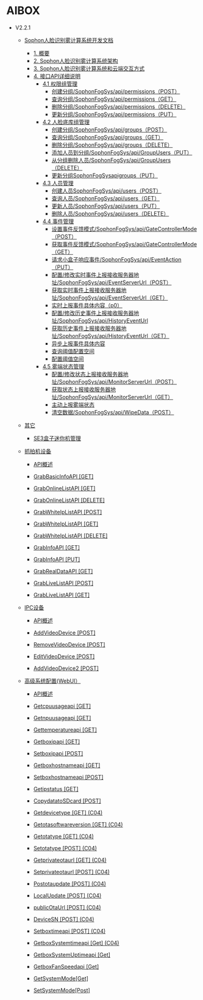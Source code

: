 # AIBOX

- V2.2.1
  - [Sophon人脸识别雾计算系统开发文档](zh/V2R2C01/api-lie-biao/2.sophon-ren-lian-shi-bie-wu-ji-suan-xi-tong-kai-fa-wen-dang/README.md)
    - [1. 概要](zh/V2R2C01/api-lie-biao/2.sophon-ren-lian-shi-bie-wu-ji-suan-xi-tong-kai-fa-wen-dang/1-gai-yao.md)
    - [2. Sophon人脸识别雾计算系统架构](zh/V2R2C01/api-lie-biao/2.sophon-ren-lian-shi-bie-wu-ji-suan-xi-tong-kai-fa-wen-dang/2-Sophon-ren-lian-shi-bie-wu-ji-suan-xi-tong-jia-gou.md)
    - [3. Sophon人脸识别雾计算系统和云端交互方式](zh/V2R2C01/api-lie-biao/2.sophon-ren-lian-shi-bie-wu-ji-suan-xi-tong-kai-fa-wen-dang/3-Sophon-ren-lian-shi-bie-wu-ji-suan-xi-tong-he-yun-duan-jiao-hu-fang-shi.md)
    - [4. 接口API详细说明](zh/V2R2C01/api-lie-biao/2.sophon-ren-lian-shi-bie-wu-ji-suan-xi-tong-kai-fa-wen-dang/4-jie-kou-API-xiang-xi-shuo-ming/README.md)
      - [4.1 权限组管理](zh/V2R2C01/api-lie-biao/2.sophon-ren-lian-shi-bie-wu-ji-suan-xi-tong-kai-fa-wen-dang/4-jie-kou-API-xiang-xi-shuo-ming/4.1-quan-xian-zu-guan-li/README.md)
        - [创建分组/SophonFogSys/api/permissions（POST）](zh/V2R2C01/api-lie-biao/2.sophon-ren-lian-shi-bie-wu-ji-suan-xi-tong-kai-fa-wen-dang/4-jie-kou-API-xiang-xi-shuo-ming/4.1-quan-xian-zu-guan-li/1-chuang-jian-fen-zu-SophonFogSysapipermissions（POST）.md)
        - [查询分组/SophonFogSys/api/permissions（GET）](zh/V2R2C01/api-lie-biao/2.sophon-ren-lian-shi-bie-wu-ji-suan-xi-tong-kai-fa-wen-dang/4-jie-kou-API-xiang-xi-shuo-ming/4.1-quan-xian-zu-guan-li/2-cha-xun-fen-zu-SophonFogSysapipermissions（GET）.md)
        - [删除分组/SophonFogSys/api/permissions（DELETE）](zh/V2R2C01/api-lie-biao/2.sophon-ren-lian-shi-bie-wu-ji-suan-xi-tong-kai-fa-wen-dang/4-jie-kou-API-xiang-xi-shuo-ming/4.1-quan-xian-zu-guan-li/3-shan-chu-fen-zu-SophonFogSysapipermissions（DELETE）.md)
        - [更新分组/SophonFogSys/api/permissions（PUT）](zh/V2R2C01/api-lie-biao/2.sophon-ren-lian-shi-bie-wu-ji-suan-xi-tong-kai-fa-wen-dang/4-jie-kou-API-xiang-xi-shuo-ming/4.1-quan-xian-zu-guan-li/4-gen-xin-fen-zu-SophonFogSysapipermissions（PUT）.md)
      - [4.2 人脸底库组管理](zh/V2R2C01/api-lie-biao/2.sophon-ren-lian-shi-bie-wu-ji-suan-xi-tong-kai-fa-wen-dang/4-jie-kou-API-xiang-xi-shuo-ming/4.2-ren-lian-di-ku-zu-guan-li/README.md)
        - [创建分组/SophonFogSys/api/groups（POST）](zh/V2R2C01/api-lie-biao/2.sophon-ren-lian-shi-bie-wu-ji-suan-xi-tong-kai-fa-wen-dang/4-jie-kou-API-xiang-xi-shuo-ming/4.2-ren-lian-di-ku-zu-guan-li/1-chuang-jian-fen-zu-SophonFogSysapigroups（POST）.md)
        - [查询分组/SophonFogSys/api/groups（GET）](zh/V2R2C01/api-lie-biao/2.sophon-ren-lian-shi-bie-wu-ji-suan-xi-tong-kai-fa-wen-dang/4-jie-kou-API-xiang-xi-shuo-ming/4.2-ren-lian-di-ku-zu-guan-li/2-cha-xun-fen-zu-SophonFogSysapigroups（GET）.md)
        - [删除分组/SophonFogSys/api/groups（DELETE）](zh/V2R2C01/api-lie-biao/2.sophon-ren-lian-shi-bie-wu-ji-suan-xi-tong-kai-fa-wen-dang/4-jie-kou-API-xiang-xi-shuo-ming/4.2-ren-lian-di-ku-zu-guan-li/3-shan-chu-fen-zu-SophonFogSysapigroups（DELETE）.md)
        - [添加人员到分组/SophonFogSys/api/GroupUsers（PUT）](zh/V2R2C01/api-lie-biao/2.sophon-ren-lian-shi-bie-wu-ji-suan-xi-tong-kai-fa-wen-dang/4-jie-kou-API-xiang-xi-shuo-ming/4.2-ren-lian-di-ku-zu-guan-li/4-tian-jia-ren-yuan-dao-fen-zu-SophonFogSysapiGroupUsers（PUT）.md)
        - [从分组删除人员/SophonFogSys/api/GroupUsers（DELETE）](zh/V2R2C01/api-lie-biao/2.sophon-ren-lian-shi-bie-wu-ji-suan-xi-tong-kai-fa-wen-dang/4-jie-kou-API-xiang-xi-shuo-ming/4.2-ren-lian-di-ku-zu-guan-li/5-cong-fen-zu-shan-chu-ren-yuan-SophonFogSysapiGroupUsers（DELETE）.md)
        - [更新分组SophonFogSysapigroups（PUT）](zh/V2R2C01/api-lie-biao/2.sophon-ren-lian-shi-bie-wu-ji-suan-xi-tong-kai-fa-wen-dang/4-jie-kou-API-xiang-xi-shuo-ming/4.2-ren-lian-di-ku-zu-guan-li/6-gen-xin-fen-zu-SophonFogSysapigroups（PUT）.md)
      - [4.3 人员管理](zh/V2R2C01/api-lie-biao/2.sophon-ren-lian-shi-bie-wu-ji-suan-xi-tong-kai-fa-wen-dang/4-jie-kou-API-xiang-xi-shuo-ming/4.3-ren-yuan-guan-li/README.md)
        - [创建人员SophonFogSys/api/users（POST）](zh/V2R2C01/api-lie-biao/2.sophon-ren-lian-shi-bie-wu-ji-suan-xi-tong-kai-fa-wen-dang/4-jie-kou-API-xiang-xi-shuo-ming/4.3-ren-yuan-guan-li/1-chuang-jian-ren-yuan-SophonFogSysapiusers（POST）.md)
        - [查询人员/SophonFogSys/api/users（GET）](zh/V2R2C01/api-lie-biao/2.sophon-ren-lian-shi-bie-wu-ji-suan-xi-tong-kai-fa-wen-dang/4-jie-kou-API-xiang-xi-shuo-ming/4.3-ren-yuan-guan-li/2-cha-xun-ren-yuan-SophonFogSysapiusers（GET）.md)
        - [更新人员/SophonFogSys/api/users（PUT）](zh/V2R2C01/api-lie-biao/2.sophon-ren-lian-shi-bie-wu-ji-suan-xi-tong-kai-fa-wen-dang/4-jie-kou-API-xiang-xi-shuo-ming/4.3-ren-yuan-guan-li/3-geng-xin-ren-yuan-SophonFogSysapiusers（PUT）.md)
        - [删除人员/SophonFogSys/api/users（DELETE）](zh/V2R2C01/api-lie-biao/2.sophon-ren-lian-shi-bie-wu-ji-suan-xi-tong-kai-fa-wen-dang/4-jie-kou-API-xiang-xi-shuo-ming/4.3-ren-yuan-guan-li/4-shan-chu-ren-yuan-SophonFogSysapiusers（DELETE）.md)
      - [4.4 事件管理](zh/V2R2C01/api-lie-biao/2.sophon-ren-lian-shi-bie-wu-ji-suan-xi-tong-kai-fa-wen-dang/4-jie-kou-API-xiang-xi-shuo-ming/4.4-shi-jian-guan-li/README.md)
        - [设置事件反馈模式/SophonFogSys/api/GateControllerMode（POST）](zh/V2R2C01/api-lie-biao/2.sophon-ren-lian-shi-bie-wu-ji-suan-xi-tong-kai-fa-wen-dang/4-jie-kou-API-xiang-xi-shuo-ming/4.4-shi-jian-guan-li/1-she-zhi-shi-jian-fan-kui-mo-shi-SophonFogSysapiGateControllerMode（POST）.md)
        - [获取事件反馈模式/SophonFogSys/api/GateControllerMode（GET）](zh/V2R2C01/api-lie-biao/2.sophon-ren-lian-shi-bie-wu-ji-suan-xi-tong-kai-fa-wen-dang/4-jie-kou-API-xiang-xi-shuo-ming/4.4-shi-jian-guan-li/2-huo-qu-shi-jian-fan-kui-mo-shi-SophonFogSysapiGateControllerMode（GET）.md)
        - [请求小盒子响应事件/SophonFogSys/api/EventAction（PUT）](zh/V2R2C01/api-lie-biao/2.sophon-ren-lian-shi-bie-wu-ji-suan-xi-tong-kai-fa-wen-dang/4-jie-kou-API-xiang-xi-shuo-ming/4.4-shi-jian-guan-li/3-qing-qiu-xiao-he-zi-xiang-ying-shi-jian-SophonFogSysapiEventAction（PUT）.md)
        - [配置/修改实时事件上报接收服务器地址/SophonFogSys/api/EventServerUrl（POST）](zh/V2R2C01/api-lie-biao/2.sophon-ren-lian-shi-bie-wu-ji-suan-xi-tong-kai-fa-wen-dang/4-jie-kou-API-xiang-xi-shuo-ming/4.4-shi-jian-guan-li/4-pei-zhi-xiu-gai-shi-shi-shi-jian-shang-bao-jie-shou-fu-wu-qi-di-zhi-SophonFogSysapiEventServerUrl（POST）.md)
        - [获取实时事件上报接收服务器地址/SophonFogSys/api/EventServerUrl（GET）](zh/V2R2C01/api-lie-biao/2.sophon-ren-lian-shi-bie-wu-ji-suan-xi-tong-kai-fa-wen-dang/4-jie-kou-API-xiang-xi-shuo-ming/4.4-shi-jian-guan-li/5-huo-qu-shi-shi-shi-jian-shang-bao-jie-shou-fu-wu-qi-di-zhi-SophonFogSysapiEventServerUrl（GET）.md)
        - [实时上报事件具体内容（p0）](zh/V2R2C01/api-lie-biao/2.sophon-ren-lian-shi-bie-wu-ji-suan-xi-tong-kai-fa-wen-dang/4-jie-kou-API-xiang-xi-shuo-ming/4.4-shi-jian-guan-li/6-shi-shi-shang-bao-shi-jian-ju-ti-nei-rong（p0）.md)
        - [配置/修改历史事件上报接收服务器地址/SophonFogSys/api/HistoryEventUrl](zh/V2R2C01/api-lie-biao/2.sophon-ren-lian-shi-bie-wu-ji-suan-xi-tong-kai-fa-wen-dang/4-jie-kou-API-xiang-xi-shuo-ming/4.4-shi-jian-guan-li/7-pei-zhi-xiu-gai-li-shi-shi-jian-shang-bao-jie-shou-fu-wu-qi-di-zhi-SophonFogSysapiHistoryEventUrl.md)
        - [获取历史事件上报接收服务器地址/SophonFogSys/api/HistoryEventUrl（GET）](zh/V2R2C01/api-lie-biao/2.sophon-ren-lian-shi-bie-wu-ji-suan-xi-tong-kai-fa-wen-dang/4-jie-kou-API-xiang-xi-shuo-ming/4.4-shi-jian-guan-li/8-huo-qu-li-shi-shi-jian-shang-bao-jie-shou-fu-wu-qi-di-zhi-SophonFogSysapiHistoryEventUrl（GET）.md)
        - [异步上报事件具体内容](zh/V2R2C01/api-lie-biao/2.sophon-ren-lian-shi-bie-wu-ji-suan-xi-tong-kai-fa-wen-dang/4-jie-kou-API-xiang-xi-shuo-ming/4.4-shi-jian-guan-li/9-yi-bu-shang-bao-shi-jian-ju-ti-nei-rong.md)
        - [查询阈值配置空间](zh/V2R2C01/api-lie-biao/2.sophon-ren-lian-shi-bie-wu-ji-suan-xi-tong-kai-fa-wen-dang/4-jie-kou-API-xiang-xi-shuo-ming/4.4-shi-jian-guan-li/10-huo-qu-pei-zhi-yu-zhi-kong-jian.md)
        - [配置阈值空间](zh/V2R2C01/api-lie-biao/2.sophon-ren-lian-shi-bie-wu-ji-suan-xi-tong-kai-fa-wen-dang/4-jie-kou-API-xiang-xi-shuo-ming/4.4-shi-jian-guan-li/11-pei-zhi-yu-zhi-kong-jian.md)
      - [4.5 雾端状态管理](zh/V2R2C01/api-lie-biao/2.sophon-ren-lian-shi-bie-wu-ji-suan-xi-tong-kai-fa-wen-dang/4-jie-kou-API-xiang-xi-shuo-ming/4.5-wu-duan-zhuan-tai-guan-li/README.md)
        - [配置/修改状态上报接收服务器地址/SophonFogSys/api/MonitorServerUrl（POST）](zh/V2R2C01/api-lie-biao/2.sophon-ren-lian-shi-bie-wu-ji-suan-xi-tong-kai-fa-wen-dang/4-jie-kou-API-xiang-xi-shuo-ming/4.5-wu-duan-zhuan-tai-guan-li/1-pei-zhi-xiu-gai-zhuan-tai-shang-bao-jie-shou-fu-wu-qi-di-zhi-SophonFogSysapiMonitorServerUrl（POST）.md)
        - [获取状态上报接收服务器地址/SophonFogSys/api/MonitorServerUrl（GET）](zh/V2R2C01/api-lie-biao/2.sophon-ren-lian-shi-bie-wu-ji-suan-xi-tong-kai-fa-wen-dang/4-jie-kou-API-xiang-xi-shuo-ming/4.5-wu-duan-zhuan-tai-guan-li/2-huo-qu-zhuan-tai-shang-bao-jie-shou-fu-wu-qi-di-zhi-SophonFogSysapiMonitorServerUrl（GET）.md)
        - [主动上报雾端状态](zh/V2R2C01/api-lie-biao/2.sophon-ren-lian-shi-bie-wu-ji-suan-xi-tong-kai-fa-wen-dang/4-jie-kou-API-xiang-xi-shuo-ming/4.5-wu-duan-zhuan-tai-guan-li/3-zhu-dong-shang-bao-wu-duan-zhuan-tai.md)
        - [清空数据/SophonFogSys/api/WipeData（POST）](zh/V2R2C01/api-lie-biao/2.sophon-ren-lian-shi-bie-wu-ji-suan-xi-tong-kai-fa-wen-dang/4-jie-kou-API-xiang-xi-shuo-ming/4.5-wu-duan-zhuan-tai-guan-li/4-qing-kong-shu-ju-SophonFogSysapiWipeData（POST）.md)
  - [其它](zh/V2R2C01/api-lie-biao/2.sophon-ren-lian-shi-bie-wu-ji-suan-xi-tong-kai-fa-wen-dang/qita/README.md)
      - [SE3盒子迷你机管理](zh/V2R2C01/api-lie-biao/2.sophon-ren-lian-shi-bie-wu-ji-suan-xi-tong-kai-fa-wen-dang/qita/1-li-shi-ban-ben-xin-xi.md)
    
  - [抓拍机设备]()
  
    - [API概述](zh/V2R2C01/api-lie-biao/zhua-pai-ji-she-bei/API-gai-shu.md)
  
    - [GrabBasicInfoAPI [GET]](zh/V2R2C01/api-lie-biao/zhua-pai-ji-she-bei/GrabBasicInfoAPI.md)
  
    - [GrabOnlineListAPI [GET]](zh/V2R2C01/api-lie-biao/zhua-pai-ji-she-bei/GrabBasicInfoAPI-get.md)
  
    - [GrabOnlineListAPI [DELETE]](zh/V2R2C01/api-lie-biao/zhua-pai-ji-she-bei/GrabOnlineListAPI-delete.md)
  
    - [GrabWhiteIpListAPI [POST]](zh/V2R2C01/api-lie-biao/zhua-pai-ji-she-bei/GrabWhiteIpListAPI-POST.md)
  
    - [GrabWhiteIpListAPI [GET]](zh/V2R2C01/api-lie-biao/zhua-pai-ji-she-bei/GrabWhiteIpListAPI-POST.md)
  
    - [GrabWhiteIpListAPI [DELETE]](zh/V2R2C01/api-lie-biao/zhua-pai-ji-she-bei/GrabWhiteIpListAPI-DELETE.md)
  
    - [GrabInfoAPI  [GET]](zh/V2R2C01/api-lie-biao/zhua-pai-ji-she-bei/GrabInfoAPI-GET.md)
  
    - [GrabInfoAPI [PUT] ](zh/V2R2C01/api-lie-biao/zhua-pai-ji-she-bei/GrabInfoAPI-PUT.md)
  
    - [GrabRealDataAPI [GET]](zh/V2R2C01/api-lie-biao/zhua-pai-ji-she-bei/GrabRealDataAPI-GET.md)
  
    - [GrabLiveListAPI [POST]](zh/V2R2C01/api-lie-biao/zhua-pai-ji-she-bei/GrabLiveListAPI-POST.md)
  
    - [GrabLiveListAPI [GET]](zh/V2R2C01/api-lie-biao/zhua-pai-ji-she-bei/GrabLiveListAPI-GET.md)
  
  - [IPC设备]()
  
    - [API概述](zh/V2R2C01/api-lie-biao/ipc-she-bei/api-gai-shu.md)
  
    - [AddVideoDevice [POST]](zh/V2R2C01/api-lie-biao/ipc-she-bei/AddVideoDevice-POST.md)
  
    - [RemoveVideoDevice [POST]](zh/V2R2C01/api-lie-biao/ipc-she-bei/RemoveVideoDevice-POST.md)
  
    - [EditVideoDevice [POST]](zh/V2R2C01/api-lie-biao/ipc-she-bei/EditVideoDevice-POST.md)
  
    - [AddVideoDevice2 [POST]](zh/V2R2C01/api-lie-biao/ipc-she-bei/AddVideoDevice2-POST.md)
  
  - [高级系统配置(WebUI）]()
  
    - [API概述](zh/V2R2C01/api-lie-biao/webui/api-gai-shu.md)
  
    - [Getcpuusageapi [GET]](zh/V2R2C01/api-lie-biao/webui/Getcpuusageapi-GET.md)
  
    - [Getnpuusageapi [GET]](zh/V2R2C01/api-lie-biao/webui/Getnpuusageapi-GET.md)
  
    - [Gettemperatureapi [GET]](zh/V2R2C01/api-lie-biao/webui/Gettemperatureapi-GET.md)
  
    - [Getboxipapi [GET]](zh/V2R2C01/api-lie-biao/webui/Getboxipapi-GET.md)
  
    - [Setboxipapi [POST]](zh/V2R2C01/api-lie-biao/webui/Setboxipapi-POST.md)
  
    - [Getboxhostnameapi [GET]](zh/V2R2C01/api-lie-biao/webui/Getboxhostnameapi-GET.md)
  
    - [Setboxhostnameapi [POST]](zh/V2R2C01/api-lie-biao/webui/Setboxhostnameapi-POST.md)
  
    - [Getipstatus [GET]](zh/V2R2C01/api-lie-biao/webui/Getipstatus-GET.md)
  
    - [CopydatatoSDcard [POST]](zh/V2R2C01/api-lie-biao/webui/CopydatatoSDcard-POST.md)
  
    - [Getdevicetype [GET] (C04)](zh/V2R2C01/api-lie-biao/webui/Getdevicetype-GET-C04.md)
  
    - [Getotasoftwareversion [GET] (C04)](zh/V2R2C01/api-lie-biao/webui/Getotasoftwareversion-GET-C04.md)
  
    - [Getotatype [GET] (C04)](zh/V2R2C01/api-lie-biao/webui/Getotatype-GET-C04.md)
  
    - [Setotatype [POST] (C04)](zh/V2R2C01/api-lie-biao/webui/Setotatype-POST-C04.md)
  
    - [Getprivateotaurl [GET] (C04)](zh/V2R2C01/api-lie-biao/webui/Getprivateotaurl-GET-C04.md)
  
    - [Setprivateotaurl [POST] (C04)](zh/V2R2C01/api-lie-biao/webui/Setprivateotaurl-POST-C04.md)
  
    - [Postotaupdate [POST] (C04)](zh/V2R2C01/api-lie-biao/webui/Postotaupdate-POST-C04.md)
  
    - [LocalUpdate [POST] (C04)](zh/V2R2C01/api-lie-biao/webui/LocalUpdate-POST-C04.md)
  
    - [publicOtaUrl [POST] (C04)](zh/V2R2C01/api-lie-biao/webui/publicOtaUrl-POST-C04.md)
  
    - [DeviceSN [POST] (C04)](zh/V2R2C01/api-lie-biao/webui/DeviceSN-POST-C04.md)
  
    - [Setboxtimeapi [POST] (C04)](zh/V2R2C01/api-lie-biao/webui/Setboxtimeapi-POST-C04.md)
  
    - [GetboxSystemtimeapi [Get] (C04)](zh/V2R2C01/api-lie-biao/webui/GetboxSystemtimeapi-Get-C04.md)
  
    - [GetboxSystemUptimeapi [Get]](zh/V2R2C01/api-lie-biao/webui/GetboxSystemUptimeapi-Get.md)
  
    - [GetboxFanSpeedapi [Get]](zh/V2R2C01/api-lie-biao/webui/GetboxFanSpeedapiGet.md)
  
    - [GetSystemMode[Get]](zh/V2R2C01/api-lie-biao/webui/GetSystemMode-Get.md)
  
    - [SetSystemMode[Post]](zh/V2R2C01/api-lie-biao/webui/SetSystemMode-Post.md)
  
  

